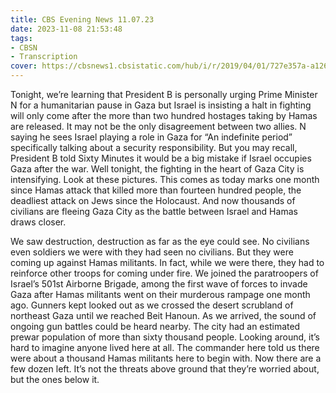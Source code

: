 ```yaml
---
title: CBS Evening News 11.07.23
date: 2023-11-08 21:53:48
tags:
- CBSN
- Transcription
cover: https://cbsnews1.cbsistatic.com/hub/i/r/2019/04/01/727e357a-a126-4138-a2c5-4d3222669d57/thumbnail/640x360/3ff2761028dc5c65cc4f07acd54bcd5c/cbsn2-logo-1920x1080.jpg
---
```

Tonight, we’re learning that President B is personally urging Prime Minister N for a humanitarian pause in Gaza but Israel is insisting a halt in fighting will only come after the more than two hundred hostages taking by Hamas are released. It may not be the only disagreement between two allies. N saying he sees Israel playing a role in Gaza for “An indefinite period” specifically talking about a security responsibility. But you may recall, President B told Sixty Minutes it would be a big mistake if Israel occupies Gaza after the war. Well tonight, the fighting in the heart of Gaza City is intensifying. Look at these pictures. This comes as today marks one month since Hamas attack that killed more than fourteen hundred people, the deadliest attack on Jews since the Holocaust. And now thousands of civilians are fleeing Gaza City as the battle between Israel and Hamas draws closer. 

We saw destruction, destruction as far as the eye could see. No civilians even soldiers we were with they had seen no civilians. But they were coming up against Hamas militants. In fact, while we were there, they had to reinforce other troops for coming under fire. We joined the paratroopers of Israel’s 501st Airborne Brigade, among the first wave of forces to invade Gaza after Hamas militants went on their murderous rampage one month ago. Gunners kept looked out as we crossed the desert scrubland of northeast Gaza until we reached Beit Hanoun. As we arrived, the sound of ongoing gun battles could be heard nearby. The city had an estimated prewar population of more than sixty thousand people. Looking around, it’s hard to imagine anyone lived here at all. The commander here told us there were about a thousand Hamas militants here to begin with. Now there are a few dozen left. It’s not the threats above ground that they’re worried about, but the ones below it. 
